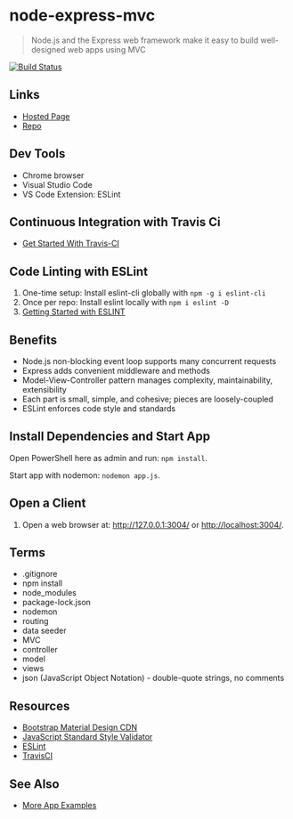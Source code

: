 # node-express-mvc

> Node.js and the Express web framework make it easy to build well-designed web apps using MVC

[![Build Status](https://travis-ci.org/denisecase/node-express-mvc.svg?branch=master)](https://travis-ci.org/denisecase/node-express-mvc)

## Links

- [Hosted Page](https://denisecase.github.io/node-express-mvc/)
- [Repo](https://github.com/charles-hoot/web-apps-js-node-express-mvc)

## Dev Tools

- Chrome browser
- Visual Studio Code
- VS Code Extension: ESLint

## Continuous Integration with Travis Ci

- [Get Started With Travis-CI](https://docs.travis-ci.com/user/tutorial/)

## Code Linting with ESLint

1. One-time setup: Install eslint-cli globally with `npm -g i eslint-cli`
1. Once per repo: Install eslint locally with `npm i eslint -D`
1. [Getting Started with ESLINT](https://eslint.org/docs/user-guide/getting-started)

## Benefits

- Node.js non-blocking event loop supports many concurrent requests
- Express adds convenient middleware and methods
- Model-View-Controller pattern manages complexity, maintainability, extensibility
- Each part is small, simple, and cohesive; pieces are loosely-coupled
- ESLint enforces code style and standards

## Install Dependencies and Start App

Open PowerShell here as admin and run: `npm install`.

Start app with nodemon: `nodemon app.js`.

## Open a Client

1. Open a web browser at: <http://127.0.0.1:3004/> or <http://localhost:3004/>.

## Terms

- .gitignore
- npm install
- node_modules
- package-lock.json
- nodemon
- routing
- data seeder
- MVC
- controller
- model
- views
- json (JavaScript Object Notation) - double-quote strings, no comments

## Resources

- [Bootstrap Material Design CDN](https://mdbootstrap.com/md-bootstrap-cdn/)
- [JavaScript Standard Style Validator](https://standardjs.com/demo.html)
- [ESLint](https://eslint.org/)
- [TravisCI](https://travis-ci.org/)

## See Also

- [More App Examples](https://profcase.github.io/web-apps-list/)


